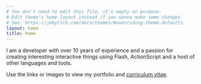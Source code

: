 ```yaml
---
# You don't need to edit this file, it's empty on purpose.
# Edit theme's home layout instead if you wanna make some changes
# See: https://jekyllrb.com/docs/themes/#overriding-theme-defaults
layout: home
title: home
---
```

<p>I am a developer with over 10 years of experience and a passion for creating interesting interactive things using Flash, ActionScript and a host of other languages and tools.</p>
<p>Use the links or images to view my portfolio and <a href="images/CV_Web.pdf" title="curriculum vitae">curriculum vitae</a>. </p>
<p>&nbsp;</p>
